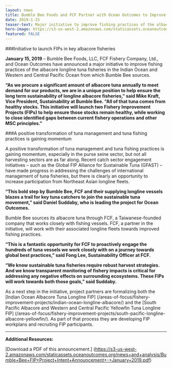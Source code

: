 ```yaml
---
layout: news
title: Bumble Bee Foods and FCF Partner with Ocean Outcomes to Improve Longline Tuna Fisheries
date: 2019-1-15
teaser-text: Major initiative to improve fishing practices of the albacore longline tuna fisheries in the Indian Ocean and Western and Central Pacific Ocean now underway.
hero-image: https://s3-us-west-2.amazonaws.com/staticassets.oceanoutcomes.org/hero+photos/indian-ocean-longline-albacore-hero.jpg
featured: FALSE
---
```

###Initiative to launch FIPs in key albacore fisheries

**January 15, 2019** – Bumble Bee Foods, LLC, FCF Fishery Company, Ltd., and Ocean Outcomes have announced a major initiative to improve fishing practices of the albacore longline tuna fisheries in the Indian Ocean and Western and Central Pacific Ocean from which Bumble Bee sources.

**“As we procure a significant amount of albacore tuna annually to meet demand for our products, we are in a unique position to help ensure the long term sustainability of longline albacore fisheries,” said Mike Kraft, Vice President, Sustainability at Bumble Bee. “All of that tuna comes from healthy stocks. This initiative will launch two Fishery Improvement Projects (FIPs) to help ensure those stocks remain healthy, while working to close identified gaps between current fishery operations and other MSC principles.”**

###A positive transformation of tuna management and tuna fishing practices is gaining momentum

A positive transformation of tuna management and tuna fishing practices is gaining momentum, especially in the purse seine sector, but not all harvesting sectors are as far along. Recent catch sector engagement initiatives – such as the Global FIP Alliance for Sustainable Tuna (GFAST) – have made progress in addressing the challenges of international management of tuna fisheries, but there is clearly an opportunity to increase participation from Northeast Asian longline fleets.

**“This bold step by Bumble Bee, FCF and their supplying longline vessels blazes a trail for key tuna catchers to join the sustainable tuna movement,” said Daniel Suddaby, who is leading the project for Ocean Outcomes.**

Bumble Bee sources its albacore tuna through FCF, a Taiwanese-founded company that works closely with fishing vessels. FCF, a partner in the initiative, will work with their associated longline fleets towards improved fishing practices.

**“This is a fantastic opportunity for FCF to proactively engage the hundreds of tuna vessels we work closely with on a journey towards global best practices,” said Fong Lee, Sustainability Officer at FCF.**

**“We know sustainable tuna fisheries require robust harvest strategies. And we know transparent monitoring of fishery impacts is critical for addressing any negative effects on surrounding ecosystems. These FIPs will work towards both those goals,” said Suddaby.**

As a next step in the initiative, project partners are formalizing both the [Indian Ocean Albacore Tuna Longline FIP] (/areas-of-focus/fishery-improvement-projects/indian-ocean-longline-albacore/) and the [South Pacific Albacore and Western and Central Pacific Yellowfin Tuna Longline FIP] (/areas-of-focus/fishery-improvement-projects/south-pacific-longline-albacore-yellowfin/). As part of that process they are developing FIP workplans and recruiting FIP participants.

----

**Additional Resources:**

[Download a PDF of this announcement.] (https://s3-us-west-2.amazonaws.com/staticassets.oceanoutcomes.org/news+and+analysis/Bumble+Bee+FIP+Project+Intent+Announcement+-+January+2019.pdf)
